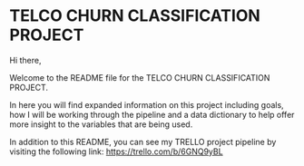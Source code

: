 <h1> TELCO CHURN CLASSIFICATION PROJECT </h1>

Hi there,

Welcome to the README file for the TELCO CHURN CLASSIFICATION PROJECT.

In here you will find expanded information on this project including goals, how I will be working through the pipeline and a data dictionary to help offer more insight to the variables that are being used.

In addition to this README, you can see my TRELLO project pipeline by visiting the following link: https://trello.com/b/6GNQ9yBL